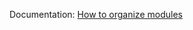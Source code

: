 Documentation: [How to organize modules](https://samuel-gfeller.ch/docs/Architecture#loosely-coupled-modules)